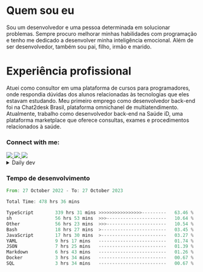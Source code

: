 # Quem sou eu
Sou um desenvolvedor e uma pessoa determinada em solucionar problemas. Sempre procuro melhorar minhas habilidades com programação e tenho me dedicado a desenvolver minha inteligência emocional. Além de ser desenvolvedor, também sou pai, filho, irmão e marido.

# Experiência profissional
Atuei como consultor em uma plataforma de cursos para programadores, onde respondia dúvidas dos alunos relacionadas às tecnologias que eles estavam estudando.
Meu primeiro emprego como desenvolvedor back-end foi na Chat2desk Brasil, plataforma omnichanel de multiatendimento.
Atualmente, trabalho como desenvolvedor back-end na Saúde iD, uma plataforma marketplace que oferece consultas, exames e procedimentos relacionados à saúde.

### Connect with me:
<a href="https://www.linkedin.com/in/theusmoreira" target="_blank" >
<img src="https://img.shields.io/badge/linkedin-%230077B5.svg?&style=for-the-badge&logo=linkedin&logoColor=white ">
</a>
<a href="https://www.instagram.com/matheus.s.moreira/" target="_blank">
<img src="https://img.shields.io/badge/instagram-%23E4405F.svg?&style=for-the-badge&logo=instagram&logoColor=white">
</a>
<a href="mailto:matheussm301@gmail.com"  target="_blank">
<img src="https://img.shields.io/badge/gmail-%23E4405F.svg?&style=for-the-badge&logo=gmail&logoColor=white">
</a>


<details>
  <summary>Daily dev </summary>
<p>
  <a href="https://app.daily.dev/matheussantos"><img src="https://github.com/matheus-santos-moreira/matheus-santos-moreira/blob/master/devcard.svg" width="200" alt="Matheus Santos's Dev Card"/></a>
 </p>
</details>

<h3>Tempo de desenvolvimento</h3>

<!--START_SECTION:waka-->

```rust
From: 27 October 2022 - To: 27 October 2023

Total Time: 478 hrs 36 mins

TypeScript        339 hrs 31 mins >>>>>>>>>>>>>>>>---------   63.46 %
sh                56 hrs 53 mins  >>>----------------------   10.64 %
Other             56 hrs 23 mins  >>>----------------------   10.54 %
Bash              18 hrs 27 mins  >------------------------   03.45 %
JavaScript        17 hrs 30 mins  >------------------------   03.27 %
YAML              9 hrs 17 mins   -------------------------   01.74 %
JSON              7 hrs 25 mins   -------------------------   01.39 %
Markdown          6 hrs 43 mins   -------------------------   01.26 %
Docker            3 hrs 34 mins   -------------------------   00.67 %
SQL               3 hrs 34 mins   -------------------------   00.67 %
```

<!--END_SECTION:waka-->
